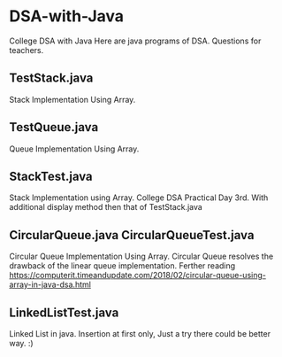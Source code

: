 # DSA-with-Java
College DSA with Java
Here are java programs of DSA.
Questions for teachers.

## TestStack.java
Stack Implementation Using Array.

## TestQueue.java
Queue Implementation Using Array.

## StackTest.java
Stack Implementation using Array. College DSA Practical Day 3rd. With additional display method then that of TestStack.java 

## CircularQueue.java   CircularQueueTest.java
Circular Queue Implementation Using Array. Circular Queue resolves the drawback of the linear queue implementation. Ferther reading https://computerit.timeandupdate.com/2018/02/circular-queue-using-array-in-java-dsa.html

## LinkedListTest.java
Linked List in java. Insertion at first only, Just a try there could be better way. :)
